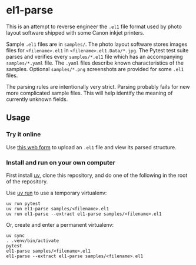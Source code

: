 # el1-parse

This is an attempt to reverse engineer the `.el1` file format
used by photo layout software shipped with some Canon inkjet printers.

Sample `.el1` files are in `samples/`.
The photo layout software stores images files for `<filename>.el1`
in `<filename>.el1.Data/*.jpg`.
The Pytest test suite parses and verifies every `samples/*.el1` file
which has an accompanying `samples/*.yaml` file.
The `.yaml` files describe known characteristics of the samples.
Optional `samples/*.png` screenshots are provided for some `.el1` files.

The parsing rules are intentionally very strict.
Parsing probably fails for new more complicated sample files.
This will help identify the meaning of currently unknown fields.

## Usage

### Try it online
Use [this web form] to upload an `.el1` file
and view its parsed structure.

### Install and run on your own computer

First install [uv],
clone this repository,
and do one of the following in the root of the repository.

Use [uv run] to use a temporary virtualenv:

```shell
uv run pytest
uv run el1-parse samples/<filename>.el1
uv run el1-parse --extract el1-parse samples/<filename>.el1
```

Or, create and enter a permanent virtualenv:

```shell
uv sync
. .venv/bin/activate
pytest
el1-parse samples/<filename>.el1
el1-parse --extract el1-parse samples/<filename>.el1
```

[this web form]: https://akaihola.github.io/el1-parse/
[uv]: https://docs.astral.sh/uv/getting-started/installation/
[uv run]: https://docs.astral.sh/uv/guides/projects/#running-commands
